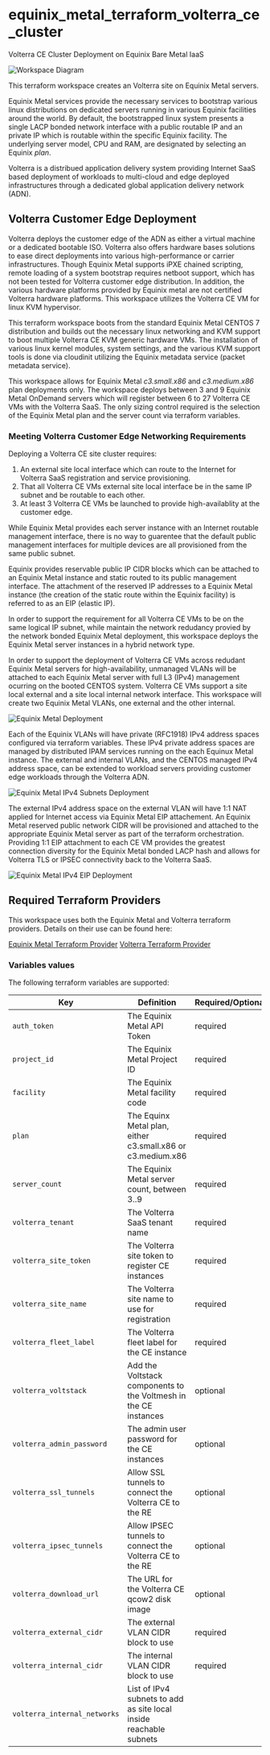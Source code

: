 # equinix_metal_terraform_volterra_ce_cluster
Volterra CE Cluster Deployment on Equinix Bare Metal IaaS

![Workspace Diagram](./assets/volterra-site-diagram.jpg)

This terraform workspace creates an Volterra site on Equinix Metal servers.

Equinix Metal services provide the necessary services to bootstrap various linux distributions on dedicated servers running in various Equinix facilities around the world. By default, the bootstrapped linux system presents a single LACP bonded network interface with a public routable IP and an private IP which is routable within the specific Equinix facility. The underlying server model, CPU and RAM, are designated by selecting an Equinix *plan*.

Volterra is a distribued application delivery system providing Internet SaaS based deployment of workloads to multi-cloud and edge deployed infrastructures through a dedicated global application delivery network (ADN).

## Volterra Customer Edge Deployment

Volterra deploys the customer edge of the ADN as either a virtual machine or a dedicated bootable ISO. Volterra also offers hardware bases solutions to ease direct deployments into various high-performance or carrier infrastructures. Though Equinix Metal supports iPXE chained scripting, remote loading of a system bootstrap requires netboot support, which has not been tested for Volterra customer edge distribution. In addition, the various hardware platforms provided by Equinix metal are not certified Volterra hardware platforms. This workspace utilizes the Volterra CE VM for linux KVM hypervisor.

This terraform workspace boots from the standard Equinix Metal CENTOS 7 distribution and builds out the necessary linux networking and KVM support to boot multiple Volterra CE KVM generic hardware VMs. The installation of various linux kernel modules, system settings, and the various KVM support tools is done via cloudinit utilizing the Equinix metadata service (packet metadata service).

This workspace allows for Equinix Metal *c3.small.x86* and *c3.medium.x86* plan deployments only. The workspace deploys between 3 and 9 Equinix Metal OnDemand servers which will register between 6 to 27 Volterra CE VMs with the Volterra SaaS. The only sizing control required is the selection of the Equinix Metal plan and the server count via terraform variables.

### Meeting Volterra Customer Edge Networking Requirements

Deploying a Volterra CE site cluster requires:

1. An external site local interface which can route to the Internet for Volterra SaaS registration and service provisioning.
2. That all Volterra CE VMs external site local interface be in the same IP subnet and be routable to each other.
3. At least 3 Volterra CE VMs be launched to provide high-availablity at the customer edge.

While Equinix Metal provides each server instance with an Internet routable management interface, there is no way to guarentee that the default public management interfaces for multiple devices are all provisioned from the same public subnet.

Equinix provides reservable public IP CIDR blocks which can be attached to an Equinix Metal instance and static routed to its public management interface. The attachment of the reserved IP addresses to a Equinix Metal instance (the creation of the static route within the Equinix facility) is referred to as an EIP (elastic IP).

In order to support the requirement for all Volterra CE VMs to be on the same logical IP subnet, while maintain the network redudancy provied by the network bonded Equinix Metal deployment, this workspace deploys the Equinix Metal server instances in a hybrid network type.

In order to support the deployment of Volterra CE VMs across redudant Equinix Metal servers for high-availability, unmanaged VLANs will be attached to each Equinix Metal server with full L3 (IPv4) management ocurring on the booted CENTOS system. Volterra CE VMs support a site local external and a site local internal network interface. This workspace will create two Equinix Metal VLANs, one external and the other internal.

![Equinix Metal Deployment](./assets/equinix-metal-deployment.jpg)

Each of the Equinix VLANs will have private (RFC1918) IPv4 address spaces configured via terraform variables. These IPv4 private address spaces are managed by distributed IPAM services running on the each Equinux Metal instance. The external and internal VLANs, and the CENTOS managed IPv4 address space, can be extended to workload servers providing customer edge workloads through the Volterra ADN.

![Equinix Metal IPv4 Subnets Deployment](./assets/equinix-metal-deployment-subnets.jpg)

The external IPv4 address space on the external VLAN will have 1:1 NAT applied for Internet access via Equinix Metal EIP attachement. An Equinix Metal reserved public network CIDR will be provisioned and attached to the appropriate Equinix Metal server as part of the terraform orchestration. Providing 1:1 EIP attachment to each CE VM provides the greatest connection diversity for the Equinix Metal bonded LACP hash and allows for Volterra TLS or IPSEC connectivity back to the Volterra SaaS.

![Equinix Metal IPv4 EIP Deployment](./assets/equinix-metal-deployment-eips.jpg)

## Required Terraform Providers

This workspace uses both the Equinix Metal and Volterra terraform providers. Details on their use can be found here:

[Equinix Metal Terraform Provider](https://registry.terraform.io/providers/equinix/metal/latest/docs)
[Volterra Terraform Provider](https://registry.terraform.io/providers/volterraedge/volterra/latest/docs)
### Variables values
The following terraform variables are supported:

| Key | Definition | Required/Optional | Default Value |
| --- | ---------- | ----------------- | ------------- |
| `auth_token` | The Equinix Metal API Token | required |  |
| `project_id` | The Equinix Metal Project ID | required | |
| `facility` | The Equinix Metal facility code | required | da11 |
| `plan` | The Equinx Metal plan, either c3.small.x86 or c3.medium.x86 | required | c3.small.x86 |
| `server_count` | The Equinix Metal server count, between 3..9  | required | 3 |
| `volterra_tenant` | The Volterra SaaS tenant name | required | |
| `volterra_site_token` | The Volterra site token to register CE instances | required | |
| `volterra_site_name` | The Volterra site name to use for registration | required |  |
| `volterra_fleet_label` | The Volterra fleet label for the CE instance | required |  |
| `volterra_voltstack` | Add the Voltstack components to the Voltmesh in the CE instances | optional | false |
| `volterra_admin_password` | The admin user password for the CE instances | optional | randomized string |
| `volterra_ssl_tunnels` | Allow SSL tunnels to connect the Volterra CE to the RE | optional | false |
| `volterra_ipsec_tunnels` | Allow IPSEC tunnels to connect the Volterra CE to the RE | optional | true |
| `volterra_download_url` | The URL for the Volterra CE qcow2 disk image | optional | https://downloads.volterra.io/releases/images/2021-03-01/centos-7.2009.5-202103011045.qcow2 |
| `volterra_external_cidr` | The external VLAN CIDR block to use | required | 192.168.122.0/24 |
| `volterra_internal_cidr` | The internal VLAN CIDR block to use | required | 192.168.180.0/24 |
| `volterra_internal_networks` | List of IPv4 subnets to add as site local inside reachable subnets |